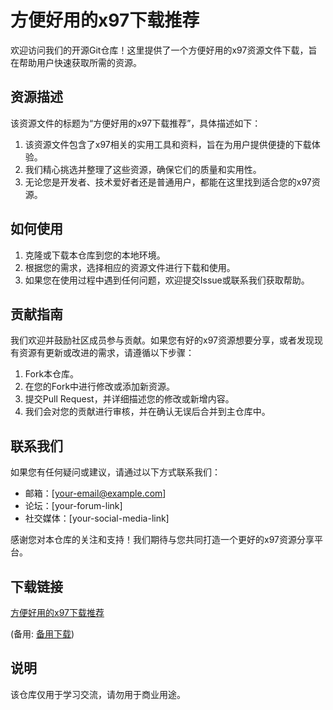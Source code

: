 # 方便好用的x97下载推荐

欢迎访问我们的开源Git仓库！这里提供了一个方便好用的x97资源文件下载，旨在帮助用户快速获取所需的资源。

## 资源描述

该资源文件的标题为“方便好用的x97下载推荐”，具体描述如下：

1. 该资源文件包含了x97相关的实用工具和资料，旨在为用户提供便捷的下载体验。
2. 我们精心挑选并整理了这些资源，确保它们的质量和实用性。
3. 无论您是开发者、技术爱好者还是普通用户，都能在这里找到适合您的x97资源。

## 如何使用

1. 克隆或下载本仓库到您的本地环境。
2. 根据您的需求，选择相应的资源文件进行下载和使用。
3. 如果您在使用过程中遇到任何问题，欢迎提交Issue或联系我们获取帮助。

## 贡献指南

我们欢迎并鼓励社区成员参与贡献。如果您有好的x97资源想要分享，或者发现现有资源有更新或改进的需求，请遵循以下步骤：

1. Fork本仓库。
2. 在您的Fork中进行修改或添加新资源。
3. 提交Pull Request，并详细描述您的修改或新增内容。
4. 我们会对您的贡献进行审核，并在确认无误后合并到主仓库中。

## 联系我们

如果您有任何疑问或建议，请通过以下方式联系我们：

- 邮箱：[your-email@example.com]
- 论坛：[your-forum-link]
- 社交媒体：[your-social-media-link]

感谢您对本仓库的关注和支持！我们期待与您共同打造一个更好的x97资源分享平台。

## 下载链接
[方便好用的x97下载推荐](https://pan.quark.cn/s/b82b04c7975e) 

(备用: [备用下载](https://pan.baidu.com/s/1gGhGUkX4c-bEaLl90yxPQg?pwd=1234))

## 说明

该仓库仅用于学习交流，请勿用于商业用途。
